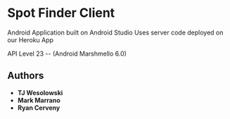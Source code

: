 # Spot Finder Client

Android Application built on Android Studio
Uses server code deployed on our Heroku App

API Level 23 -- (Android Marshmello 6.0)

## Authors

* **TJ Wesolowski**
* **Mark Marrano**
* **Ryan Cerveny**
